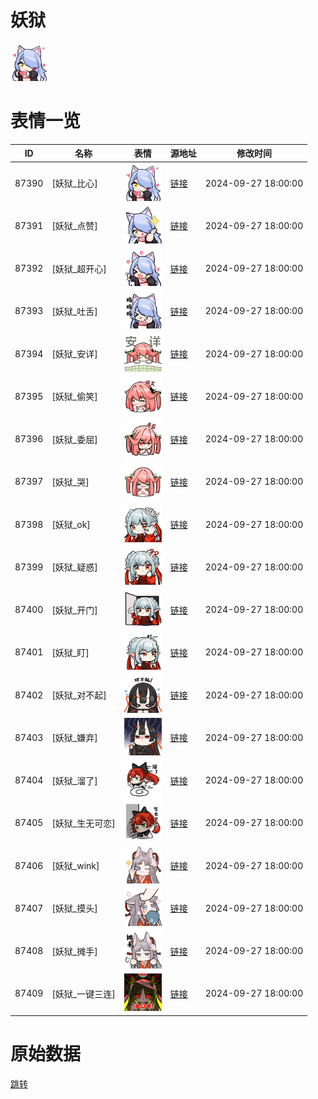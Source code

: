 # 妖狱

<img src="./cover.png" height="60" alt="cover" />

# 表情一览

|ID|名称|表情|源地址|修改时间|
|----|----|----|----|----|
|87390|[妖狱_比心]|<img src="./pic/087390_%5B妖狱_比心%5D.png" height="60" alt="比心"/>|[链接](https://i0.hdslb.com/bfs/garb/f4036f103b7bccb19d497cb94a97e21667392098.png)|2024-09-27 18:00:00|
|87391|[妖狱_点赞]|<img src="./pic/087391_%5B妖狱_点赞%5D.png" height="60" alt="点赞"/>|[链接](https://i0.hdslb.com/bfs/garb/9f70ccf4a63073ab3dd86ba9be549cbca766b88c.png)|2024-09-27 18:00:00|
|87392|[妖狱_超开心]|<img src="./pic/087392_%5B妖狱_超开心%5D.png" height="60" alt="超开心"/>|[链接](https://i0.hdslb.com/bfs/garb/3bf69db27714804c9376907c060fb534fde32169.png)|2024-09-27 18:00:00|
|87393|[妖狱_吐舌]|<img src="./pic/087393_%5B妖狱_吐舌%5D.png" height="60" alt="吐舌"/>|[链接](https://i0.hdslb.com/bfs/garb/715357dcdd8931a7ccfa9e309d5fd2a3a801eae4.png)|2024-09-27 18:00:00|
|87394|[妖狱_安详]|<img src="./pic/087394_%5B妖狱_安详%5D.png" height="60" alt="安详"/>|[链接](https://i0.hdslb.com/bfs/garb/dc2793571b3932fee28bd34165ee8e67e1a2405e.png)|2024-09-27 18:00:00|
|87395|[妖狱_偷笑]|<img src="./pic/087395_%5B妖狱_偷笑%5D.png" height="60" alt="偷笑"/>|[链接](https://i0.hdslb.com/bfs/garb/0e506ebaa728f3febd642be06f39043561fa7456.png)|2024-09-27 18:00:00|
|87396|[妖狱_委屈]|<img src="./pic/087396_%5B妖狱_委屈%5D.png" height="60" alt="委屈"/>|[链接](https://i0.hdslb.com/bfs/garb/1a64a6612b20a23de2e457969d16c88c15f35b8a.png)|2024-09-27 18:00:00|
|87397|[妖狱_哭]|<img src="./pic/087397_%5B妖狱_哭%5D.png" height="60" alt="哭"/>|[链接](https://i0.hdslb.com/bfs/garb/6fb5e6013a56b970c892fa72574778ac77a3f0d6.png)|2024-09-27 18:00:00|
|87398|[妖狱_ok]|<img src="./pic/087398_%5B妖狱_ok%5D.png" height="60" alt="ok"/>|[链接](https://i0.hdslb.com/bfs/garb/5392e097c87a9d7f2c8d749619635114b41052e4.png)|2024-09-27 18:00:00|
|87399|[妖狱_疑惑]|<img src="./pic/087399_%5B妖狱_疑惑%5D.png" height="60" alt="疑惑"/>|[链接](https://i0.hdslb.com/bfs/garb/1689fc3b0bc1cda8982bc9aa04c28518498c5e49.png)|2024-09-27 18:00:00|
|87400|[妖狱_开门]|<img src="./pic/087400_%5B妖狱_开门%5D.png" height="60" alt="开门"/>|[链接](https://i0.hdslb.com/bfs/garb/afd5623711c4445e72eb318ed39f2f6b29872e78.png)|2024-09-27 18:00:00|
|87401|[妖狱_盯]|<img src="./pic/087401_%5B妖狱_盯%5D.png" height="60" alt="盯"/>|[链接](https://i0.hdslb.com/bfs/garb/da3d044cb1e1534e996740422b3979b98be9ad46.png)|2024-09-27 18:00:00|
|87402|[妖狱_对不起]|<img src="./pic/087402_%5B妖狱_对不起%5D.png" height="60" alt="对不起"/>|[链接](https://i0.hdslb.com/bfs/garb/63dff85320d185d456076bb4526e88d268e82758.png)|2024-09-27 18:00:00|
|87403|[妖狱_嫌弃]|<img src="./pic/087403_%5B妖狱_嫌弃%5D.png" height="60" alt="嫌弃"/>|[链接](https://i0.hdslb.com/bfs/garb/0d1ac96303c8586bf4a24a36cade7551f5c62528.png)|2024-09-27 18:00:00|
|87404|[妖狱_溜了]|<img src="./pic/087404_%5B妖狱_溜了%5D.png" height="60" alt="溜了"/>|[链接](https://i0.hdslb.com/bfs/garb/f9230c88b5cdcff6b5b90ce479561bd5619f59ae.png)|2024-09-27 18:00:00|
|87405|[妖狱_生无可恋]|<img src="./pic/087405_%5B妖狱_生无可恋%5D.png" height="60" alt="生无可恋"/>|[链接](https://i0.hdslb.com/bfs/garb/50348356eeeddd25cead1241cce9f79aa4cde3e1.png)|2024-09-27 18:00:00|
|87406|[妖狱_wink]|<img src="./pic/087406_%5B妖狱_wink%5D.png" height="60" alt="wink"/>|[链接](https://i0.hdslb.com/bfs/garb/43da0f50c7ccfadb8dd1d5dd0ae6064231475d97.png)|2024-09-27 18:00:00|
|87407|[妖狱_摸头]|<img src="./pic/087407_%5B妖狱_摸头%5D.png" height="60" alt="摸头"/>|[链接](https://i0.hdslb.com/bfs/garb/8cba04aab026a005ab3739114d5bbe55aa6bd695.png)|2024-09-27 18:00:00|
|87408|[妖狱_摊手]|<img src="./pic/087408_%5B妖狱_摊手%5D.png" height="60" alt="摊手"/>|[链接](https://i0.hdslb.com/bfs/garb/57d338cf3536efd1b5d0835881b663aa57d9132a.png)|2024-09-27 18:00:00|
|87409|[妖狱_一键三连]|<img src="./pic/087409_%5B妖狱_一键三连%5D.png" height="60" alt="一键三连"/>|[链接](https://i0.hdslb.com/bfs/garb/35e2701e71c3d65a61b061d8ea0ac171caa3abab.png)|2024-09-27 18:00:00|

# 原始数据

[跳转](./raw.json)

